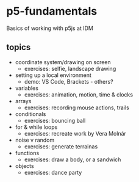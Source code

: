 # p5-fundamentals
Basics of working with p5js at IDM

## topics
- coordinate system/drawing on screen
  - exercises: selfie, landscape drawing
- setting up a local environment
  - demo: VS Code, Brackets - others?
- variables
  - exercises: animation, motion, time & clocks
- arrays
  - exercises: recording mouse actions, trails 
- conditionals
  - exercises: bouncing ball
- for & while loops
  - exercises: recreate work by Vera Molnár
- noise v random
  - exercises: generate terrainas
- functions
  - exercises: draw a body, or a sandwich
- objects
  - exercises: dance party
